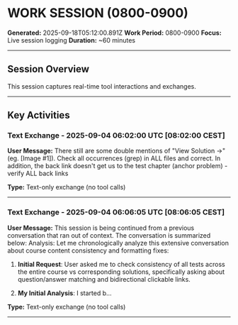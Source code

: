 # WORK SESSION (0800-0900)

**Generated:** 2025-09-18T05:12:00.891Z
**Work Period:** 0800-0900
**Focus:** Live session logging
**Duration:** ~60 minutes

---

## Session Overview

This session captures real-time tool interactions and exchanges.

---

## Key Activities

### Text Exchange - 2025-09-04 06:02:00 UTC [08:02:00 CEST]

**User Message:** There still are some double mentions of "View Solution ->" (eg. [Image #1]). Check all occurrences (grep) in ALL files and correct. In addition, the back link doesn't get us to the test chapter (anchor problem) - verify ALL back links

**Type:** Text-only exchange (no tool calls)

---

### Text Exchange - 2025-09-04 06:06:05 UTC [08:06:05 CEST]

**User Message:** This session is being continued from a previous conversation that ran out of context. The conversation is summarized below:
Analysis:
Let me chronologically analyze this extensive conversation about course content consistency and formatting fixes:

1. **Initial Request**: User asked me to check consistency of all tests across the entire course vs corresponding solutions, specifically asking about question/answer matching and bidirectional clickable links.

2. **My Initial Analysis**: I started b...

**Type:** Text-only exchange (no tool calls)

---

